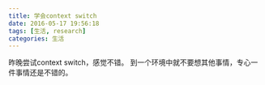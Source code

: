 ```yaml
---
title: 学会context switch
date: 2016-05-17 19:56:18
tags: [生活, research]
categories: 生活
---
```

昨晚尝试context switch，感觉不错。
到一个环境中就不要想其他事情，专心一件事情还是不错的。